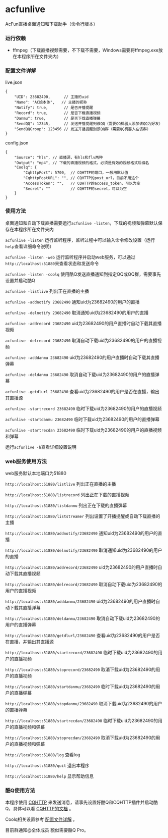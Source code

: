 # acfunlive
AcFun直播桌面通知和下载助手（命令行版本）

### 运行依赖
- ffmpeg（下载直播视频需要，不下载不需要，Windows需要将ffmpeg.exe放在本程序所在文件夹内）

### 配置文件详解
live.json
```
{
    "UID": 23682490,      // 主播的uid
    "Name": "AC娘本体",   // 主播的昵称
    "Notify": true,       // 是否开播提醒
    "Record": true,       // 是否下载直播视频
    "Danmu": true,        // 是否下载直播弹幕
    "SendQQ": 12345,      // 发送开播提醒到该QQ（需要QQ机器人添加该QQ为好友）
    "SendQQGroup": 123456 // 发送开播提醒到该QQ群（需要QQ机器人在该群）
}
```
config.json
```
{
    "Source": "hls", // 直播源，有hls和flv两种
    "Output": "mp4", // 下载的直播视频的格式，必须是有效的视频格式后缀名
    "Coolq": {
        "CqhttpPort": 5700,  // CQHTTP的端口，一般用默认值
        "CqhttpPostURL": "", // CQHTTP的post_url，目前不用这个
        "AccessToken": "",   // CQHTTP的access_token，可以为空
        "Secret": ""         // CQHTTP的secret，可以为空
    }
}
```

### 使用方法
桌面通知和自动下载直播需要运行`acfunlive -listen`，下载的视频和弹幕默认保存在本程序所在文件夹内

`acfunlive -listen` 运行监听程序，监听过程中可以输入命令修改设置（运行`help`查看详细命令说明）

`acfunlive -listen -web` 运行监听程序并启动web服务，可以通过`http://localhost:51880`来查看状态和发送命令

`acfunlive -listen -coolq` 使用酷Q发送直播通知到指定QQ或QQ群，需要事先设置并启动酷Q

`acfunlive -listlive` 列出正在直播的主播

`acfunlive -addnotify 23682490` 通知uid为23682490的用户的直播

`acfunlive -delnotify 23682490` 取消通知uid为23682490的用户的直播

`acfunlive -addrecord 23682490` uid为23682490的用户直播时自动下载其直播视频

`acfunlive -delrecord 23682490` 取消自动下载uid为23682490的用户的直播视频

`acfunlive -adddanmu 23682490` uid为23682490的用户直播时自动下载其直播弹幕

`acfunlive -deldanmu 23682490` 取消自动下载uid为23682490的用户的直播弹幕

`acfunlive -getdlurl 23682490` 查看uid为23682490的用户是否在直播，输出其直播源

`acfunlive -startrecord 23682490` 临时下载uid为23682490的用户的直播视频

`acfunlive -startdanmu 23682490` 临时下载uid为23682490的用户的直播弹幕

`acfunlive -startrecdan 23682490` 临时下载uid为23682490的用户的直播视频和弹幕

运行`acfunlive -h`查看详细设置说明

### web服务使用方法
web服务默认本地端口为51880

`http://localhost:51880/listlive` 列出正在直播的主播

`http://localhost:51880/listrecord` 列出正在下载的直播视频

`http://localhost:51880/listdanmu` 列出正在下载的直播弹幕

`http://localhost:51880/liststreamer` 列出设置了开播提醒或自动下载直播的主播

`http://localhost:51880/addnotify/23682490` 通知uid为23682490的用户的直播

`http://localhost:51880/delnotify/23682490` 取消通知uid为23682490的用户的直播

`http://localhost:51880/addrecord/23682490` uid为23682490的用户直播时自动下载其直播视频

`http://localhost:51880/delrecord/23682490` 取消自动下载uid为23682490的用户的直播视频

`http://localhost:51880/adddanmu/23682490` uid为23682490的用户直播时自动下载其直播弹幕

`http://localhost:51880/deldanmu/23682490` 取消自动下载uid为23682490的用户的直播弹幕

`http://localhost:51880/getdlurl/23682490` 查看uid为23682490的用户是否在直播，并输出其直播源

`http://localhost:51880/startrecord/23682490` 临时下载uid为23682490的用户的直播视频

`http://localhost:51880/stoprecord/23682490` 取消下载uid为23682490的用户的直播视频

`http://localhost:51880/startdanmu/23682490` 临时下载uid为23682490的用户的直播弹幕

`http://localhost:51880/stopdanmu/23682490` 取消下载uid为23682490的用户的直播弹幕

`http://localhost:51880/startrecdan/23682490` 临时下载uid为23682490的用户的直播视频和弹幕

`http://localhost:51880/stoprecdan/23682490` 取消下载uid为23682490的用户的直播视频和弹幕

`http://localhost:51880/log` 查看log

`http://localhost:51880/quit` 退出本程序

`http://localhost:51880/help` 显示帮助信息

### 酷Q使用方法
本程序使用 [CQHTTP](https://github.com/richardchien/coolq-http-api) 来发送消息，请事先设置好酷Q和CQHTTP插件并启动酷Q，具体可以看 [CQHTTP的文档](https://richardchien.gitee.io/coolq-http-api/docs/) 。

Coolq相关设置参考 [配置文件详解](#配置文件详解) 。

目前群通知@全体成员 貌似需要酷Q Pro。
